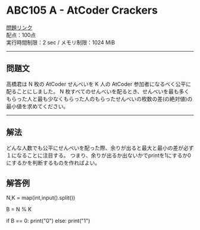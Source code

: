 # ABC105 A - AtCoder Crackers

 [問題リンク](https://atcoder.jp/contests/abc105/tasks/abc105_a)  
 配点：100点  
 実行時間制限：2 sec / メモリ制限：1024 MiB

---

## 問題文

高橋君は 
N 枚の AtCoder せんべいを 
K 人の AtCoder 参加者になるべく公平に配ることにしました。 
N 枚すべてのせんべいを配るとき、せんべいを最も多くもらった人と最も少なくもらった人のもらったせんべいの枚数の差(の絶対値)の最小値を求めてください。

---

## 解法
どんな人数でも公平にせんべいを配った際、余りが出ると最大と最小の差が必ず１になることに注目する。
つまり、余りが出るか出ないかでprintを1にするか0にするかを判断するものを作ればよい。


## 解答例
N,K = map(int,input().split())

B = N % K

if B == 0:
    print("0")
else:
    print("1")

